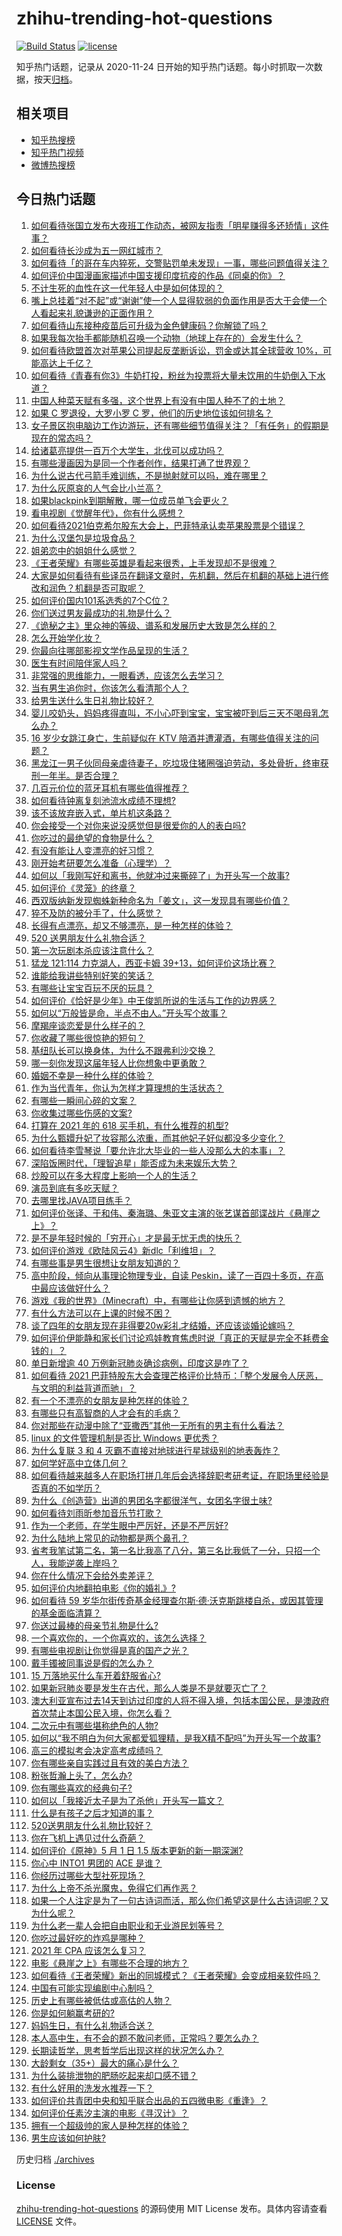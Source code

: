 # zhihu-trending-hot-questions

[![Build Status](https://github.com/justjavac/zhihu-trending-hot-questions/workflows/ci/badge.svg?branch=master)](https://github.com/justjavac/zhihu-trending-hot-questions/actions)
[![license](https://img.shields.io/github/license/justjavac/zhihu-trending-hot-questions)](https://github.com/justjavac/zhihu-trending-hot-questions/blob/master/LICENSE)

知乎热门话题，记录从 2020-11-24 日开始的知乎热门话题。每小时抓取一次数据，按天[归档](./archives)。

## 相关项目

- [知乎热搜榜](https://github.com/justjavac/zhihu-trending-top-search)
- [知乎热门视频](https://github.com/justjavac/zhihu-trending-hot-video)
- [微博热搜榜](https://github.com/justjavac/weibo-trending-hot-search)

## 今日热门话题

<!-- BEGIN -->
<!-- 最后更新时间 Mon May 03 2021 20:05:47 GMT+0800 (China Standard Time) -->

1. [如何看待张国立发布大夜班工作动态，被网友指责「明星赚得多还矫情」这件事？](https://www.zhihu.com/question/457625710)
2. [如何看待长沙成为五一网红城市？](https://www.zhihu.com/question/457303834)
3. [如何看待「的哥在车内猝死，交警贴罚单未发现」一事，哪些问题值得关注？](https://www.zhihu.com/question/457613358)
4. [如何评价中国漫画家描述中国支援印度抗疫的作品《同桌的你》？](https://www.zhihu.com/question/457620550)
5. [不计生死的血性在这一代年轻人中是如何体现的？](https://www.zhihu.com/question/455928947)
6. [嘴上总挂着“对不起”或“谢谢”使一个人显得软弱的负面作用是否大于会使一个人看起来礼貌谦逊的正面作用？](https://www.zhihu.com/question/25052958)
7. [如何看待山东接种疫苗后可升级为金色健康码？你解锁了吗？](https://www.zhihu.com/question/457670626)
8. [如果我每次抬手都能随机召唤一个动物（地球上存在的）会发生什么？](https://www.zhihu.com/question/457184253)
9. [如何看待欧盟首次对苹果公司提起反垄断诉讼，罚金或达其全球营收
   10%，可能高达上千亿？](https://www.zhihu.com/question/457427264)
10. [如何看待《青春有你3》牛奶打投，粉丝为投票将大量未饮用的牛奶倒入下水道？](https://www.zhihu.com/question/457119531)
11. [中国人种菜天赋有多强，这个世界上有没有中国人种不了的土地？](https://www.zhihu.com/question/457311138)
12. [如果 C 罗退役，大罗小罗 C 罗，他们的历史地位该如何排名？](https://www.zhihu.com/question/384740207)
13. [女子景区抱电脑边工作边游玩，还有哪些细节值得关注？「有任务」的假期是现在的常态吗？](https://www.zhihu.com/question/457540899)
14. [给诸葛亮提供一百万个大学生，北伐可以成功吗？](https://www.zhihu.com/question/443277138)
15. [有哪些漫画因为是同一个作者创作，结果打通了世界观？](https://www.zhihu.com/question/437451134)
16. [为什么说古代弓箭手难训练，不是抛射就可以吗，难在哪里？](https://www.zhihu.com/question/349584247)
17. [为什么灰原哀的人气会比小兰高？](https://www.zhihu.com/question/382637152)
18. [如果blackpink到期解散，哪一位成员单飞会更火？](https://www.zhihu.com/question/455213754)
19. [看电视剧《觉醒年代》，你有什么感想？](https://www.zhihu.com/question/450120675)
20. [如何看待2021伯克希尔股东大会上，巴菲特承认卖苹果股票是个错误？](https://www.zhihu.com/question/457488859)
21. [为什么汉堡包是垃圾食品？](https://www.zhihu.com/question/382868803)
22. [姐弟恋中的姐姐什么感觉？](https://www.zhihu.com/question/451689518)
23. [《王者荣耀》有哪些英雄是看起来很秀，上手发现却不是很难？](https://www.zhihu.com/question/456199987)
24. [大家是如何看待有些译员在翻译文章时，先机翻，然后在机翻的基础上进行修改和润色？机翻是否可取呢？](https://www.zhihu.com/question/453300590)
25. [如何评价国内101系选秀的7个C位？](https://www.zhihu.com/question/456871781)
26. [你们送过男友最成功的礼物是什么？](https://www.zhihu.com/question/25865753)
27. [《诡秘之主》里众神的等级、谱系和发展历史大致是怎么样的？](https://www.zhihu.com/question/344358183)
28. [怎么开始学化妆？](https://www.zhihu.com/question/302940225)
29. [你最向往哪部影视文学作品呈现的生活？](https://www.zhihu.com/question/456677630)
30. [医生有时间陪伴家人吗？](https://www.zhihu.com/question/307677298)
31. [非常强的思维能力，一眼看透，应该怎么去学习？](https://www.zhihu.com/question/447265742)
32. [当有男生追你时，你该怎么看清那个人？](https://www.zhihu.com/question/342163331)
33. [给男生送什么生日礼物比较好？](https://www.zhihu.com/question/19773635)
34. [婴儿咬奶头，妈妈疼得直叫，不小心吓到宝宝，宝宝被吓到后三天不喝母乳怎么办？](https://www.zhihu.com/question/455850698)
35. [16 岁少女跳江身亡，生前疑似在 KTV
    陪酒并遭灌酒，有哪些值得关注的问题？](https://www.zhihu.com/question/457401334)
36. [黑龙江一男子伙同母亲虐待妻子，吃垃圾住猪圈强迫劳动，多处骨折，终审获刑一年半。是否合理？](https://www.zhihu.com/question/457256890)
37. [几百元价位的蓝牙耳机有哪些值得推荐？](https://www.zhihu.com/question/450380739)
38. [如何看待钟离复刻池流水成绩不理想?](https://www.zhihu.com/question/457248572)
39. [该不该放弃嵌入式，单片机这条路？](https://www.zhihu.com/question/370606355)
40. [你会接受一个对你来说没感觉但是很爱你的人的表白吗?](https://www.zhihu.com/question/456895806)
41. [你吃过的最绝望的食物是什么？](https://www.zhihu.com/question/266593795)
42. [有没有能让人变漂亮的好习惯？](https://www.zhihu.com/question/423969924)
43. [刚开始考研要怎么准备（心理学）？](https://www.zhihu.com/question/455437305)
44. [如何以「我刚写好和离书，他就冲过来撕碎了」为开头写一个故事?](https://www.zhihu.com/question/444620739)
45. [如何评价《灵笼》的终章？](https://www.zhihu.com/question/457072944)
46. [西双版纳新发现蜘蛛新种命名为「姜文」，这一发现具有哪些价值？](https://www.zhihu.com/question/457371552)
47. [猝不及防的被分手了，什么感觉？](https://www.zhihu.com/question/358145452)
48. [长得有点漂亮，却又不够漂亮，是一种怎样的体验？](https://www.zhihu.com/question/64018902)
49. [520 送男朋友什么礼物合适？](https://www.zhihu.com/question/393509849)
50. [第一次玩剧本杀应该注意什么？](https://www.zhihu.com/question/392135348)
51. [猛龙 121:114 力克湖人，西亚卡姆
    39+13，如何评价这场比赛？](https://www.zhihu.com/question/457619531)
52. [谁能给我讲些特别好笑的笑话？](https://www.zhihu.com/question/437888004)
53. [有哪些让宝宝百玩不厌的玩具？](https://www.zhihu.com/question/347811760)
54. [如何评价《恰好是少年》中王俊凯所说的生活与工作的边界感？](https://www.zhihu.com/question/457566855)
55. [如何以“万般皆是命，半点不由人。”开头写个故事？](https://www.zhihu.com/question/446397308)
56. [摩羯座谈恋爱是什么样子的？](https://www.zhihu.com/question/452356824)
57. [你收藏了哪些很惊艳的短句？](https://www.zhihu.com/question/456852823)
58. [基纽队长可以换身体，为什么不跟弗利沙交换？](https://www.zhihu.com/question/456759762)
59. [哪一刻你发现这届年轻人比你想象中更勇敢？](https://www.zhihu.com/question/456819341)
60. [婚姻不幸是一种什么样的体验？](https://www.zhihu.com/question/267571755)
61. [作为当代青年，你认为怎样才算理想的生活状态？](https://www.zhihu.com/question/457149501)
62. [有哪些一瞬间心碎的文案？](https://www.zhihu.com/question/446133693)
63. [你收集过哪些伤感的文案?](https://www.zhihu.com/question/450594854)
64. [打算在 2021 年的 618 买手机，有什么推荐的机型?](https://www.zhihu.com/question/451810139)
65. [为什么甄嬛升妃了妆容那么浓重，而其他妃子好似都没多少变化？](https://www.zhihu.com/question/457149850)
66. [如何看待李雪琴说「要允许北大毕业的一些人没那么大的本事」？](https://www.zhihu.com/question/457408234)
67. [深陷饭圈时代，「理智追星」能否成为未来娱乐大势？](https://www.zhihu.com/question/456813274)
68. [炒股可以在多大程度上影响一个人的生活？](https://www.zhihu.com/question/34200652)
69. [演员到底有多吃天赋？](https://www.zhihu.com/question/443350396)
70. [去哪里找JAVA项目练手？](https://www.zhihu.com/question/427212878)
71. [如何评价张译、于和伟、秦海璐、朱亚文主演的张艺谋首部谍战片《悬崖之上》？](https://www.zhihu.com/question/353797140)
72. [是不是年轻时候的「穷开心」才是最无忧无虑的快乐？](https://www.zhihu.com/question/457145296)
73. [如何评价游戏《欧陆风云4》新dlc「利维坦」？](https://www.zhihu.com/question/456853065)
74. [有哪些事是男生很想让女朋友知道的？](https://www.zhihu.com/question/426854994)
75. [高中阶段，倾向从事理论物理专业，自读
    Peskin，读了一百四十多页，在高中最应该做好什么？](https://www.zhihu.com/question/457540957)
76. [游戏《我的世界》（Minecraft）中，有哪些让你感到遗憾的地方？](https://www.zhihu.com/question/451353111)
77. [有什么方法可以在上课的时候不困？](https://www.zhihu.com/question/453132101)
78. [谈了四年的女朋友现在非得要20w彩礼才结婚，还应该谈婚论嫁吗？](https://www.zhihu.com/question/445096763)
79. [如何评价伊能静和家长们讨论鸡娃教育焦虑时说「真正的天赋是完全不耗费金钱的」？](https://www.zhihu.com/question/457456468)
80. [单日新增逾 40 万例新冠肺炎确诊病例，印度这是咋了？](https://www.zhihu.com/question/457388433)
81. [如何看待 2021
    巴菲特股东大会查理芒格评价比特币：「整个发展令人厌恶，与文明的利益背道而驰」？](https://www.zhihu.com/question/457486880)
82. [有一个不漂亮的女朋友是种怎样的体验？](https://www.zhihu.com/question/27433657)
83. [有哪些只有高智商的人才会有的毛病？](https://www.zhihu.com/question/301999320)
84. [你对那些在动漫中除了“亚撒西”其他一无所有的男主有什么看法？](https://www.zhihu.com/question/457327327)
85. [linux 的文件管理机制是否比 Windows 更优秀？](https://www.zhihu.com/question/455934619)
86. [为什么复联 3 和 4 灭霸不直接对地球进行星球级别的地表轰炸？](https://www.zhihu.com/question/456909902)
87. [如何学好高中立体几何？](https://www.zhihu.com/question/27632773)
88. [如何看待越来越多人在职场打拼几年后会选择辞职考研考证，在职场里经验是否真的不如学历？](https://www.zhihu.com/question/457426657)
89. [为什么《创造营》出道的男团名字都很洋气，女团名字很土味?](https://www.zhihu.com/question/456581591)
90. [如何看待刘雨昕参加音乐节打歌？](https://www.zhihu.com/question/454157222)
91. [作为一个老师，在学生眼中严厉好，还是不严厉好?](https://www.zhihu.com/question/453123833)
92. [为什么陆地上常见的动物都是两个鼻孔？](https://www.zhihu.com/question/456066433)
93. [省考我笔试第二名，第一名比我高了八分，第三名比我低了一分，只招一个人，我能逆袭上岸吗？](https://www.zhihu.com/question/325465519)
94. [你在什么情况下会给外卖差评？](https://www.zhihu.com/question/456249786)
95. [如何评价内地翻拍电影《你的婚礼》?](https://www.zhihu.com/question/374474502)
96. [如何看待 59
    岁华尔街传奇基金经理查尔斯·德·沃克斯跳楼自杀，或因其管理的基金面临清算？](https://www.zhihu.com/question/457186328)
97. [你送过最棒的母亲节礼物是什么?](https://www.zhihu.com/question/276772445)
98. [一个喜欢你的，一个你喜欢的，该怎么选择？](https://www.zhihu.com/question/457171344)
99. [有哪些电视剧让你觉得是真的国产之光？](https://www.zhihu.com/question/441124825)
100. [戴手镯被同事说是假的怎么办？](https://www.zhihu.com/question/451834381)
101. [15 万落地买什么车开着舒服省心?](https://www.zhihu.com/question/441839447)
102. [如果新冠肺炎要是发生在古代，那么人类是不是就要灭亡了？](https://www.zhihu.com/question/386034997)
103. [澳大利亚宣布过去14天到访过印度的人将不得入境，包括本国公民，是澳政府首次禁止本国公民入境，你怎么看？](https://www.zhihu.com/question/457378118)
104. [二次元中有哪些堪称绝色的人物?](https://www.zhihu.com/question/387651409)
105. [如何以“我不明白为何大家都爱狐狸精，是我X精不配吗”为开头写一个故事?](https://www.zhihu.com/question/443816329)
106. [高三的模拟考会决定高考成绩吗？](https://www.zhihu.com/question/454776438)
107. [你有哪些亲自实践过且有效的美白方法？](https://www.zhihu.com/question/19638296)
108. [粉张哲瀚上头了，怎么办?](https://www.zhihu.com/question/456001309)
109. [你有哪些喜欢的经典句子?](https://www.zhihu.com/question/454670833)
110. [如何以「我接近太子是为了杀他」开头写一篇文？](https://www.zhihu.com/question/420183279)
111. [什么是有孩子之后才知道的事？](https://www.zhihu.com/question/456245328)
112. [520送男朋友什么礼物比较好？](https://www.zhihu.com/question/321150247)
113. [你在飞机上遇见过什么奇葩？](https://www.zhihu.com/question/25871260)
114. [如何评价《原神》5 月 1 日 1.5 版本更新的新一期深渊?](https://www.zhihu.com/question/457415863)
115. [你心中 INTO1 男团的 ACE 是谁？](https://www.zhihu.com/question/457313739)
116. [你经历过哪些大型社死现场？](https://www.zhihu.com/question/439032546)
117. [为什么上帝不杀光魔鬼，免得它们再作恶？](https://www.zhihu.com/question/64073160)
118. [如果一个人注定是为了一句古诗词而活，那么你们希望这是什么古诗词呢？又为什么呢？](https://www.zhihu.com/question/453413029)
119. [为什么老一辈人会把自由职业和无业游民划等号？](https://www.zhihu.com/question/457466173)
120. [你吃过最好吃的炸鸡是哪种？](https://www.zhihu.com/question/21348636)
121. [2021 年 CPA 应该怎么复习？](https://www.zhihu.com/question/425225784)
122. [电影《悬崖之上》有哪些不合理的地方？](https://www.zhihu.com/question/457310734)
123. [如何看待《王者荣耀》新出的同城模式？《王者荣耀》会变成相亲软件吗？](https://www.zhihu.com/question/457261841)
124. [中国有可能实现编剧中心制吗？](https://www.zhihu.com/question/380565544)
125. [历史上有哪些被低估或高估的人物？](https://www.zhihu.com/question/20775329)
126. [你是如何躺赢考研的?](https://www.zhihu.com/question/452567524)
127. [妈妈生日，有什么礼物适合送？](https://www.zhihu.com/question/19591678)
128. [本人高中生，有不会的题不敢问老师，正常吗？要怎么办？](https://www.zhihu.com/question/448002468)
129. [长期读哲学，思考哲学后出现这样的状况怎么办？](https://www.zhihu.com/question/444004217)
130. [大龄剩女（35+）最大的痛心是什么？](https://www.zhihu.com/question/440901341)
131. [为什么装排泄物的肥肠吃起来却口感不错？](https://www.zhihu.com/question/344215207)
132. [有什么好用的洗发水推荐一下？](https://www.zhihu.com/question/264733291)
133. [如何评价共青团中央和知乎联合出品的五四微电影《重逢》？](https://www.zhihu.com/question/457512856)
134. [如何评价任素汐主演的电影《寻汉计》？](https://www.zhihu.com/question/452124896)
135. [拥有一个超级帅的家人是种怎样的体验？](https://www.zhihu.com/question/62302912)
136. [男生应该如何护肤?](https://www.zhihu.com/question/439729685)

<!-- END -->

历史归档 [./archives](./archives)

### License

[zhihu-trending-hot-questions](https://github.com/justjavac/zhihu-trending-hot-questions)
的源码使用 MIT License 发布。具体内容请查看 [LICENSE](./LICENSE) 文件。
